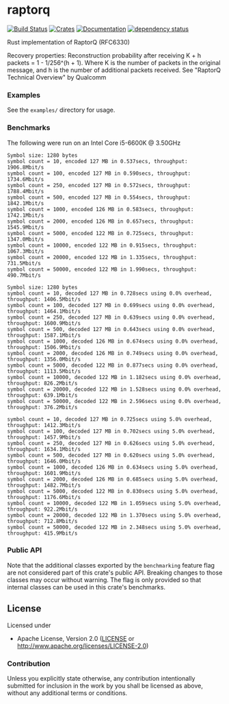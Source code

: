 # raptorq
[![Build Status](https://travis-ci.com/cberner/raptorq.svg?branch=master)](https://travis-ci.com/cberner/raptorq)
[![Crates](https://img.shields.io/crates/v/raptorq.svg)](https://crates.io/crates/raptorq)
[![Documentation](https://docs.rs/raptorq/badge.svg)](https://docs.rs/raptorq)
[![dependency status](https://deps.rs/repo/github/cberner/raptorq/status.svg)](https://deps.rs/repo/github/cberner/raptorq)

Rust implementation of RaptorQ (RFC6330)

Recovery properties:
Reconstruction probability after receiving K + h packets = 1 - 1/256^(h + 1). Where K is the number of packets in the
original message, and h is the number of additional packets received.
See "RaptorQ Technical Overview" by Qualcomm

### Examples
See the `examples/` directory for usage.

### Benchmarks

The following were run on an Intel Core i5-6600K @ 3.50GHz

```
Symbol size: 1280 bytes
symbol count = 10, encoded 127 MB in 0.537secs, throughput: 1906.8Mbit/s
symbol count = 100, encoded 127 MB in 0.590secs, throughput: 1734.6Mbit/s
symbol count = 250, encoded 127 MB in 0.572secs, throughput: 1788.4Mbit/s
symbol count = 500, encoded 127 MB in 0.554secs, throughput: 1842.1Mbit/s
symbol count = 1000, encoded 126 MB in 0.583secs, throughput: 1742.1Mbit/s
symbol count = 2000, encoded 126 MB in 0.657secs, throughput: 1545.9Mbit/s
symbol count = 5000, encoded 122 MB in 0.725secs, throughput: 1347.0Mbit/s
symbol count = 10000, encoded 122 MB in 0.915secs, throughput: 1067.3Mbit/s
symbol count = 20000, encoded 122 MB in 1.335secs, throughput: 731.5Mbit/s
symbol count = 50000, encoded 122 MB in 1.990secs, throughput: 490.7Mbit/s

Symbol size: 1280 bytes
symbol count = 10, decoded 127 MB in 0.728secs using 0.0% overhead, throughput: 1406.5Mbit/s
symbol count = 100, decoded 127 MB in 0.699secs using 0.0% overhead, throughput: 1464.1Mbit/s
symbol count = 250, decoded 127 MB in 0.639secs using 0.0% overhead, throughput: 1600.9Mbit/s
symbol count = 500, decoded 127 MB in 0.643secs using 0.0% overhead, throughput: 1587.1Mbit/s
symbol count = 1000, decoded 126 MB in 0.674secs using 0.0% overhead, throughput: 1506.9Mbit/s
symbol count = 2000, decoded 126 MB in 0.749secs using 0.0% overhead, throughput: 1356.0Mbit/s
symbol count = 5000, decoded 122 MB in 0.877secs using 0.0% overhead, throughput: 1113.5Mbit/s
symbol count = 10000, decoded 122 MB in 1.182secs using 0.0% overhead, throughput: 826.2Mbit/s
symbol count = 20000, decoded 122 MB in 1.528secs using 0.0% overhead, throughput: 639.1Mbit/s
symbol count = 50000, decoded 122 MB in 2.596secs using 0.0% overhead, throughput: 376.2Mbit/s

symbol count = 10, decoded 127 MB in 0.725secs using 5.0% overhead, throughput: 1412.3Mbit/s
symbol count = 100, decoded 127 MB in 0.702secs using 5.0% overhead, throughput: 1457.9Mbit/s
symbol count = 250, decoded 127 MB in 0.626secs using 5.0% overhead, throughput: 1634.1Mbit/s
symbol count = 500, decoded 127 MB in 0.620secs using 5.0% overhead, throughput: 1646.0Mbit/s
symbol count = 1000, decoded 126 MB in 0.634secs using 5.0% overhead, throughput: 1601.9Mbit/s
symbol count = 2000, decoded 126 MB in 0.685secs using 5.0% overhead, throughput: 1482.7Mbit/s
symbol count = 5000, decoded 122 MB in 0.830secs using 5.0% overhead, throughput: 1176.6Mbit/s
symbol count = 10000, decoded 122 MB in 1.059secs using 5.0% overhead, throughput: 922.2Mbit/s
symbol count = 20000, decoded 122 MB in 1.370secs using 5.0% overhead, throughput: 712.8Mbit/s
symbol count = 50000, decoded 122 MB in 2.348secs using 5.0% overhead, throughput: 415.9Mbit/s
```

### Public API
Note that the additional classes exported by the `benchmarking` feature flag are not considered part of this
crate's public API. Breaking changes to those classes may occur without warning. The flag is only provided
so that internal classes can be used in this crate's benchmarks.

## License

Licensed under

 * Apache License, Version 2.0 ([LICENSE](LICENSE) or http://www.apache.org/licenses/LICENSE-2.0)

### Contribution

Unless you explicitly state otherwise, any contribution intentionally submitted
for inclusion in the work by you shall be licensed as above, without any
additional terms or conditions.
